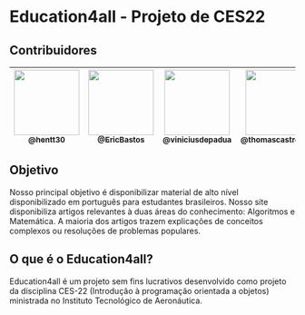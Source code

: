 # Education4all - Projeto de CES22

## Contribuidores

| [<img src="https://avatars.githubusercontent.com/u/47227182?v=4" width="115"><br><sub>@hentt30</sub>](https://github.com/hentt30) | [<img src="https://avatars.githubusercontent.com/u/39353585?v=4" width="115"><br><sub>@EricBastos</sub>](https://github.com/EricBastos) | [<img src="https://avatars.githubusercontent.com/u/54459541?v=4" width="115"><br><sub>@viniciusdepadua</sub>](https://github.com/viniciusdepadua) | [<img src="https://avatars.githubusercontent.com/u/80851723?v=4" width="115"><br><sub>@thomascastroneto</sub>](https://github.com/thomascastroneto) | [<img src="https://avatars.githubusercontent.com/u/80795462?v=4" width="115"><br><sub>@EnzoVargasM</sub>](https://github.com/EnzoVargasM) | [<img src="https://avatars.githubusercontent.com/u/42848419?v=4" width="115"><br><sub>@DueJieWan</sub>](https://github.com/DueJieWan) |
|:-:|:-:|:-:|:-:|:-:|:-:|

## Objetivo
Nosso principal objetivo é disponibilizar material de alto nível disponibilizado em português para estudantes brasileiros. Nosso site disponibiliza artigos relevantes à duas áreas do conhecimento: Algoritmos e Matemática. A maioria dos artigos trazem explicações de conceitos complexos ou resoluções de problemas populares.

## O que é o Education4all?
Education4all é um projeto sem fins lucrativos desenvolvido como projeto da disciplina CES-22 (Introdução à programação orientada a objetos) ministrada no Instituto Tecnológico de Aeronáutica.
